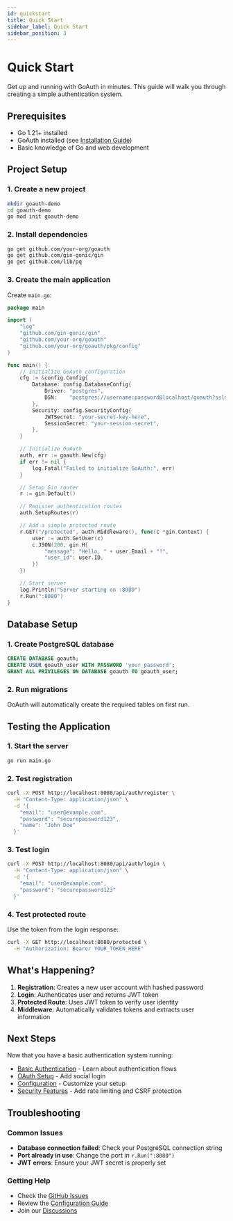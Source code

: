 ```yaml
---
id: quickstart
title: Quick Start
sidebar_label: Quick Start
sidebar_position: 3
---
```


# Quick Start

Get up and running with GoAuth in minutes. This guide will walk you through creating a simple authentication system.

## Prerequisites

- Go 1.21+ installed
- GoAuth installed (see [Installation Guide](installation.md))
- Basic knowledge of Go and web development

## Project Setup

### 1. Create a new project

```bash
mkdir goauth-demo
cd goauth-demo
go mod init goauth-demo
```

### 2. Install dependencies

```bash
go get github.com/your-org/goauth
go get github.com/gin-gonic/gin
go get github.com/lib/pq
```

### 3. Create the main application

Create `main.go`:

```go
package main

import (
    "log"
    "github.com/gin-gonic/gin"
    "github.com/your-org/goauth"
    "github.com/your-org/goauth/pkg/config"
)

func main() {
    // Initialize GoAuth configuration
    cfg := &config.Config{
        Database: config.DatabaseConfig{
            Driver: "postgres",
            DSN:    "postgres://username:password@localhost/goauth?sslmode=disable",
        },
        Security: config.SecurityConfig{
            JWTSecret: "your-secret-key-here",
            SessionSecret: "your-session-secret",
        },
    }

    // Initialize GoAuth
    auth, err := goauth.New(cfg)
    if err != nil {
        log.Fatal("Failed to initialize GoAuth:", err)
    }

    // Setup Gin router
    r := gin.Default()

    // Register authentication routes
    auth.SetupRoutes(r)

    // Add a simple protected route
    r.GET("/protected", auth.Middleware(), func(c *gin.Context) {
        user := auth.GetUser(c)
        c.JSON(200, gin.H{
            "message": "Hello, " + user.Email + "!",
            "user_id": user.ID,
        })
    })

    // Start server
    log.Println("Server starting on :8080")
    r.Run(":8080")
}
```

## Database Setup

### 1. Create PostgreSQL database

```sql
CREATE DATABASE goauth;
CREATE USER goauth_user WITH PASSWORD 'your_password';
GRANT ALL PRIVILEGES ON DATABASE goauth TO goauth_user;
```

### 2. Run migrations

GoAuth will automatically create the required tables on first run.

## Testing the Application

### 1. Start the server

```bash
go run main.go
```

### 2. Test registration

```bash
curl -X POST http://localhost:8080/api/auth/register \
  -H "Content-Type: application/json" \
  -d '{
    "email": "user@example.com",
    "password": "securepassword123",
    "name": "John Doe"
  }'
```

### 3. Test login

```bash
curl -X POST http://localhost:8080/api/auth/login \
  -H "Content-Type: application/json" \
  -d '{
    "email": "user@example.com",
    "password": "securepassword123"
  }'
```

### 4. Test protected route

Use the token from the login response:

```bash
curl -X GET http://localhost:8080/protected \
  -H "Authorization: Bearer YOUR_TOKEN_HERE"
```

## What's Happening?

1. **Registration**: Creates a new user account with hashed password
2. **Login**: Authenticates user and returns JWT token
3. **Protected Route**: Uses JWT token to verify user identity
4. **Middleware**: Automatically validates tokens and extracts user information

## Next Steps

Now that you have a basic authentication system running:

- [Basic Authentication](getting-started/basic-auth.md) - Learn about authentication flows
- [OAuth Setup](getting-started/oauth-setup.md) - Add social login
- [Configuration](configuration/auth.md) - Customize your setup
- [Security Features](features/security.md) - Add rate limiting and CSRF protection

## Troubleshooting

### Common Issues

- **Database connection failed**: Check your PostgreSQL connection string
- **Port already in use**: Change the port in `r.Run(":8080")`
- **JWT errors**: Ensure your JWT secret is properly set

### Getting Help

- Check the [GitHub Issues](https://github.com/your-org/goauth/issues)
- Review the [Configuration Guide](configuration/auth.md)
- Join our [Discussions](https://github.com/your-org/goauth/discussions)
